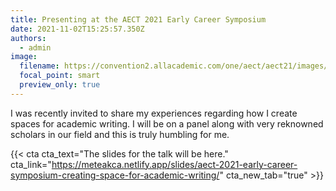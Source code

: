 ```yaml
---
title: Presenting at the AECT 2021 Early Career Symposium
date: 2021-11-02T15:25:57.350Z
authors:
  - admin
image:
  filename: https://convention2.allacademic.com/one/aect/aect21/images/mobile_logo.png
  focal_point: smart
  preview_only: true
---
```

I was recently invited to share my experiences regarding how I create spaces for academic writing. I will be on a panel along with very reknowned scholars in our field and this is truly humbling for me.

{{< cta cta_text="The slides for the talk will be here." cta_link="https://meteakca.netlify.app/slides/aect-2021-early-career-symposium-creating-space-for-academic-writing/" cta_new_tab="true" >}}